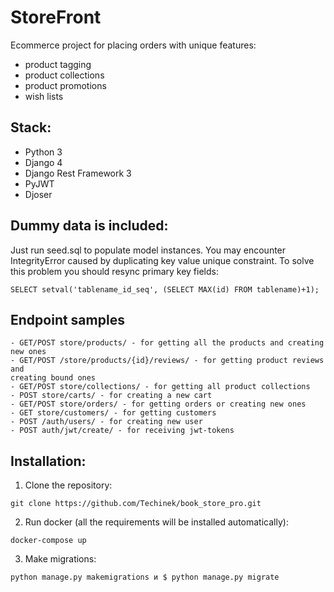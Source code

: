 # StoreFront

Ecommerce project for placing orders with unique features:
- product tagging
- product collections
- product promotions
- wish lists

## Stack:
- Python 3
- Django 4
- Django Rest Framework 3
- PyJWT
- Djoser

## Dummy data is included:
Just run seed.sql to populate model instances. You may
encounter IntegrityError caused by duplicating key value unique constraint.
To solve this problem you should resync primary key fields:

```SELECT setval('tablename_id_seq', (SELECT MAX(id) FROM tablename)+1);```

## Endpoint samples
```
- GET/POST store/products/ - for getting all the products and creating new ones
- GET/POST /store/products/{id}/reviews/ - for getting product reviews and 
creating bound ones
- GET/POST store/collections/ - for getting all product collections
- POST store/carts/ - for creating a new cart
- GET/POST store/orders/ - for getting orders or creating new ones
- GET store/customers/ - for getting customers
- POST /auth/users/ - for creating new user
- POST auth/jwt/create/ - for receiving jwt-tokens
```

## Installation:
1. Clone the repository:
```
git clone https://github.com/Techinek/book_store_pro.git
```
2. Run docker (all the requirements will be installed automatically):
```
docker-compose up
```
3. Make migrations:
```
python manage.py makemigrations и $ python manage.py migrate
```
